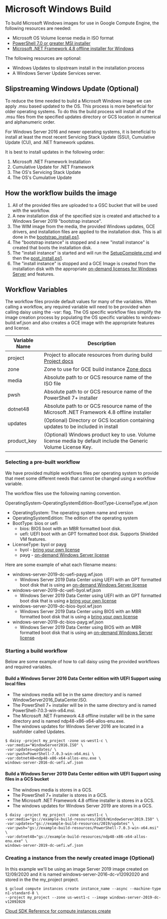 # Microsoft Windows Build

To build Microsoft Windows images for use in Google Compute Engine, the following resources are needed:

* Microsoft OS Volume license media in ISO format
* [PowerShell 7.0 or greater MSI installer](https://github.com/PowerShell/PowerShell#get-powershell)
* [Microsoft .NET Framework 4.8 offline installer for Windows](https://support.microsoft.com/en-us/help/4503548/microsoft-net-framework-4-8-offline-installer-for-windows)

The following resources are optional:

* Windows Updates to slipstream install in the installation process
* A Windows Server Update Services server.

## Slipstreaming Windows Update (Optional)

To reduce the time needed to build a Microsoft Windows image we can apply .msu
based updated to the OS. This process is more beneficial for older operating systems.
To do this the build process will install all of the .msu files from the specified updates directory or GCS location in numerical and alphanumeric order.

For Windows Server 2016 and newer operating systems, it is beneficial to install
at least the most recent Servicing Stack Update (SSU), Cumulative Update (CU),
and .NET framework updates.

It is best to install updates in the following order:
1. Microsoft .NET Framework Installation
1. Cumulative Update for .NET Framework
1. The OS's Servicing Stack Update
1. The OS's Cumulative Update

## How the workflow builds the image

1. All of the provided files are uploaded to a GSC bucket that will be used with the workflow.
1. A new installation disk of the specified size is created and attached to a Windows Server 2019 "bootstrap instance".
1. The WIM image from the media, the provided Windows updates, GCE drivers, and installation files are applied to the installation disk. This is all done in the [bootstrap_install.ps1](https://github.com/GoogleCloudPlatform/compute-image-tools/blob/master/daisy_workflows/image_build/windows/bootstrap_install.ps1).
1. The "bootstrap instance" is stopped and a new "install instance" is created that boots the installation disk.
1. The "install instance" is started and will run the [SetupComplete.cmd](https://github.com/GoogleCloudPlatform/compute-image-tools/blob/master/daisy_workflows/image_build/windows/components/SetupComplete.cmd) and then the [post_install.ps1](https://github.com/GoogleCloudPlatform/compute-image-tools/blob/master/daisy_workflows/image_build/windows/post_install.ps1).
1. The "install instance" is stopped and a GCE Image is created from the installation disk with the appropriate [on-demand licenses for Windows Server](https://cloud.google.com/compute/docs/instances/windows/ms-licensing) and features.

## Workflow Variables

The workflow files provide default values for many of the variables. When calling a workflow,
any required variable will need to be provided when calling daisy using the -var: flag. The OS specific workflow files simplify the image creation process by populating the OS specific variables to windows-build.wf.json and also creates a GCE image with the appropriate features and license.


| Variable Name | Description |
| --- | --- |
| project | Project to allocate resources from during build [Project docs](https://cloud.google.com/resource-manager/docs/creating-managing-projects) |
| zone | Zone to use for GCE build instance [Zone docs](https://cloud.google.com/compute/docs/regions-zones/) |
| media | Absolute path to or GCS resource name of the ISO file |
| pwsh | Absolute path to or GCS resource name of the PowerShell 7+ installer |
| dotnet48 | Absolute path to or GCS resource name of the Microsoft .NET Framework 4.8 offline installer |
| updates | (Optional) Directory or GCS location containing updates to be included in install |
| product_key | (Optional) Windows product key to use. Volume license media by default include the Generic Volume License Key. |

### Selecting a pre-built workflow

We have provided multiple workflows files per operating system to provide
that meet some different needs that cannot be changed using a workflow variable.

The workflow files use the following naming convention.

OperatingSystem-OperatingSystemEdition-BootType-LicenseType.wf.json

* OperatingSystem: The operating system name and version
* OperatingSystemEdition: The edition of the operating system
* BootType: bios or uefi
  * bios: BIOS boot with an MBR formatted boot disk.
  * uefi: UEFI boot with an GPT formatted boot disk. Supports Shielded VM features.
* LicenseType: byol or payg
  * byol - [bring your own license](https://cloud.google.com/compute/docs/nodes/bringing-your-own-licenses)
  * payg - [on-demand Windows Server license](https://cloud.google.com/compute/docs/instances/windows/ms-licensing#on-demand)

Here are some example of what each filename means:
* windows-server-2019-dc-uefi-payg.wf.json
  * Windows Server 2019 Data Center using UEFI with an GPT formatted boot disk that is
    using an [on-demand Windows Server license](https://cloud.google.com/compute/docs/instances/windows/ms-licensing#on-demand)
* windows-server-2019-dc-uefi-byol.wf.json
  * Windows Server 2019 Data Center using UEFI with an GPT formatted boot disk that is
    using a [bring your own license](https://cloud.google.com/compute/docs/nodes/bringing-your-own-licenses)
* windows-server-2019-dc-bios-byol.wf.json
  * Windows Server 2019 Data Center using BIOS with an MBR formatted boot disk that is
    using a [bring your own license](https://cloud.google.com/compute/docs/nodes/bringing-your-own-licenses)
* windows-server-2019-dc-bios-payg.wf.json
  * Windows Server 2019 Data Center using BIOS with an MBR formatted boot disk that is
    using an [on-demand Windows Server license](https://cloud.google.com/compute/docs/instances/windows/ms-licensing#on-demand)


### Starting a build workflow

Below are some example of how to call daisy using the provided workflows and required variables.

#### Build a Windows Server 2016 Data Center edition with UEFI Support using local files
* The windows media will be in the same directory and is named WindowServer2016_DataCenter.ISO.
* The PowerShell 7+ installer will be in the same directory and is named PowerShell-7.0.3-win-x64.msi.
* The Microsoft .NET Framework 4.8 offline installer will be in the same directory and is named ndp48-x86-x64-allos-enu.exe.
* The windows updates for Windows Server 2016 are located in a subfolder called Updates.

```shell
$ daisy -project my_project -zone us-west1-c \
-var:media="WindowServer2016.ISO" \
-var:updates=updates/ \
-var:pwsh=PowerShell-7.0.3-win-x64.msi \
-var:dotnet48=ndp48-x86-x64-allos-enu.exe \
windows-server-2016-dc-uefi.wf.json
```

#### Build a Windows Server 2019 Data Center edition with UEFI Support using files in a GCS bucket
* The windows media is stores in a GCS.
* The PowerShell 7+ installer is stores in a GCS.
* The Microsoft .NET Framework 4.8 offline installer is stores in a GCS.
* The windows updates for Windows Server 2019 are stores in a GCS.

```shell
$ daisy -project my_project -zone us-west1-c \
-var:media="gs://example-build-resources/2019/WindowServer2019.ISO" \
-var:updates="gs://example-build-resources/2019/updates" \
-var:pwsh="gs://example-build-resources/PowerShell-7.0.3-win-x64.msi" \
-var:dotnet48="gs://example-build-resources/ndp48-x86-x64-allos-enu.exe" \
windows-server-2019-dc-uefi.wf.json
```

### Creating a instance from the newly created image (Optional)

In this example we'll be using an image Server 2019 image created on 12/09/2020
and it is named windows-server-2016-dc-v12092020 and stored in the the my_project project.

```shell
$ gcloud compute instances create instance_name --async --machine-type n1-standard-8 \
--project my_project --zone us-west1-c --image windows-server-2019-dc-v12092020
```
[Cloud
SDK Reference for compute instances create](https://cloud.google.com/sdk/gcloud/reference/compute/instances/create)
